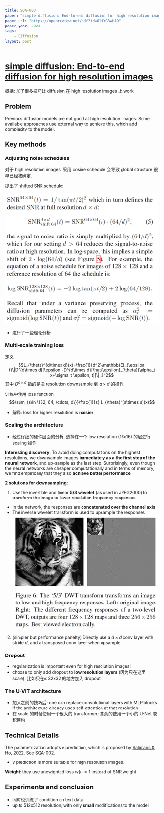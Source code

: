 ```yaml
---
title: SQA-003
paper: "simple diffusion: End-to-end diffusion for high resolution images"
paper_url: "https://openreview.net/pdf?id=6l9YG3wHA9" 
paper_year: 2023
tags: 
    - Diffusion
layout: post
---
```

# [simple diffusion: End-to-end diffusion for high resolution images](https://openreview.net/pdf?id=6l9YG3wHA9)

概括: 加了很多技巧让 diffusion 在 high resolution images 上 work

## Problem

Previous diffusion models are not good at high resolution images. Some available approaches use external way to achieve this, which add complexity to the model.

## Key methods

### Adjusting noise schedules

对于 high resolution images, 采用 cosine schedule 会导致 global structure 很早已经被确定.

提出了 shifted SNR schedule: 

![](/papers/SQA-003/Diffusion-simple-diffusion-noise-schedule.png)
- 进行了一些理论分析

### Multi-scale training loss

定义
$$L_{\theta}^{d\times d}(x)=\frac{1}{d^2}\mathbb{E}_{\epsilon, t}\|D^{d\times d}[\epsilon]-D^{d\times d}[\hat{\epsilon}_{\theta}(\alpha_t x+\sigma_t \epsilon, t)]\|_2^2$$
其中 $D^{d\times d}$ 指的是把 resolution downsample 到 $d\times d$ 的操作.

训练中使用 loss function
$$\sum_{s\in \{32, 64, \cdots, d\}}\frac{1}{s} L_{\theta}^{s\times s}(x)$$
- 解释: loss for higher resolution is __noisier__

### Scaling the architecture

- 经过仔细的硬件层面的分析, 选择在一个 low resolution (16x16) 的层进行 scaling 操作

__Interesting discovery__: To avoid doing computations on the highest resolutions, we downsample images __immediately as a the first step of the neural network__, and up-sample as the last step. Surprisingly, even though the neural networks are cheaper computationally and in terms of memory, we find empirically that they also __achieve better performance__

__2 solutions for downsampling__:
1. Use the invertible and linear __5/3 wavelet__ (as used in JPEG2000) to transform the image to lower resolution frequency responses
- In the network, the responses are __concatenated over the channel axis__
- The inverse wavelet transform is used to upsample the responses
![](/papers/SQA-003/Diffusion-simple-diffusion-DWT-transform.png)

2. (simpler but performance panelty) Directly use a $d\times d$ conv layer with stride $d$, and a transposed conv layer when upsample

### Dropout

- regularization is important even for high resolution images!
- choose to only add dropout to __low resolution layers__ (因为只在这里 scale). 比如只在$\le$ 32x32 的地方加入 dropout

### The U-ViT architecture

- 加入之前的技巧后: one can replace convolutional layers with MLP blocks if the architecture already uses self-attention at that resolution
- 在 scale 的时候使用一个很大的 transformer; 其余的使用一个小的 U-Net 卷积架构

## Technical Details

The parametrization adopts $v$ prediction, which is proposed by [Salimans & Ho, 2022](https://arxiv.org/abs/2202.00512). See SQA-002.
- $v$ prediction is more suitable for high resolution images.

__Weight__: they use unewighted loss $w(t)=1$ instead of SNR weight.

## Experiments and conclusion

- 同时也训练了 condition on text data
- up to 512x512 resolution, with only **small** modifications to the model